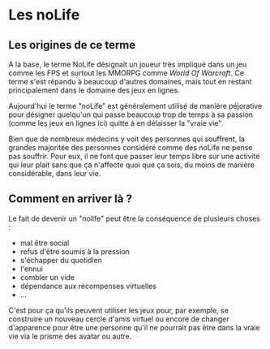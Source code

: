 # Les noLife

## Les origines de ce terme
A la base, le terme NoLife désignait un joueur très impliqué dans un jeu comme les FPS et surtout les MMORPG comme *World Of Warcraft*.
Ce terme s'est répandu à beaucoup d'autres domaines, mais tout en restant principalement dans le domaine des jeux en lignes.

Aujourd'hui le terme "noLife" est généralement utilisé de manière péjorative pour désigner quelqu'un qui passe beaucoup trop de temps à sa passion (comme les jeux en lignes ici) quitte à en délaisser la "vraie vie".

Bien que de nombreux médecins y voit des personnes qui souffrent, la grandes majoritée des personnes considéré comme des noLife ne pense pas souffrir. Pour eux, il ne font que passer leur temps libre sur une activité qui leur plait sans que ça n'affecte quoi que ça sois, du moins de manière considérable, dans leur vie.

## Comment en arriver là ?
Le fait de devenir un "nolife" peut être la conséquence de plusieurs choses :
+ mal être social
+ refus d'être soumis à la pression
+ s'échapper du quotidien
+ l'ennui
+ combler un vide
+ dépendance aux récompenses virtuelles
+ ...

C'est pour ça qu'ils peuvent utiliser les jeux pour, par exemple, se construire un nouveau cercle d'amis virtuel ou encore de changer d'apparence pour être une personne qu'il ne pourrait pas être dans la vraie vie via le prisme des avatar ou autre.
